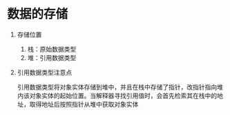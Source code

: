 # 数据的存储

1. 存储位置

   1. 栈：原始数据类型
   2. 堆：引用数据类型

2. 引用数据类型注意点

   引用数据类型将对象实体存储到堆中，并且在栈中存储了指针，改指针指向堆内该对象实体的起始位置。当解释器寻找引用值时，会首先检索其在栈中的地址，取得地址后按照指针从堆中获取对象实体